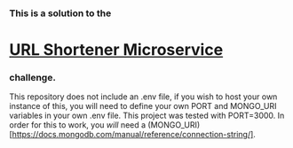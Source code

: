 ### This is a solution to the
# [URL Shortener Microservice](https://www.freecodecamp.org/learn/back-end-development-and-apis/back-end-development-and-apis-projects/url-shortener-microservice)
### challenge.
This repository does not include an .env file, if you wish to host your own instance of this, you will need to define your own PORT and MONGO_URI variables in your own .env file.
This project was tested with PORT=3000.
In order for this to work, you *will* need a (MONGO_URI)[https://docs.mongodb.com/manual/reference/connection-string/].
